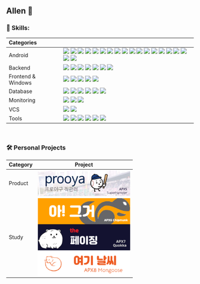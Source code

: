 ## Allen 👋

<!---<img align="right" src="https://github.com/volt772/volt772/blob/main/profile/my.jpg" width=300 height=400>-->
 
### 🧐 Skills:
|Categories|&nbsp;|
|:---|:---|
|Android|<img src="https://img.shields.io/badge/Kotlin-34A853?style=flat-square&logo=&logoColor=FFFFFF"/> <img src="https://img.shields.io/badge/Java-34A853?style=flat-square&logo=&logoColor=FFFFFF"/> <img src="https://img.shields.io/badge/Flow-34A853?style=flat-square&logo=&logoColor=FFFFFF"/> <img src="https://img.shields.io/badge/Compose-34A853?style=flat-square&logo=&logoColor=FFFFFF"/> <img src="https://img.shields.io/badge/Hilt-34A853?style=flat-square&logo=&logoColor=FFFFFF"/> <img src="https://img.shields.io/badge/Coroutine-34A853?style=flat-square&logo=&logoColor=FFFFFF"/> <img src="https://img.shields.io/badge/CleanArchitecture-34A853?style=flat-square&logo=&logoColor=FFFFFF"/> <img src="https://img.shields.io/badge/MaterialUI-34A853?style=flat-square&logo=&logoColor=FFFFFF"/> <img src="https://img.shields.io/badge/Firebase-34A853?style=flat-square&logo=&logoColor=FFFFFF"/> <img src="https://img.shields.io/badge/Retrofit-34A853?style=flat-square&logo=&logoColor=FFFFFF"/> <img src="https://img.shields.io/badge/Glide-34A853?style=flat-square&logo=&logoColor=FFFFFF"/> <img src="https://img.shields.io/badge/WebView-34A853?style=flat-square&logo=&logoColor=FFFFFF"/> <img src="https://img.shields.io/badge/Biometric-34A853?style=flat-square&logo=&logoColor=FFFFFF"/> <img src="https://img.shields.io/badge/WebSocket-34A853?style=flat-square&logo=&logoColor=FFFFFF"/> <img src="https://img.shields.io/badge/Paging-34A853?style=flat-square&logo=&logoColor=FFFFFF"/> <img src="https://img.shields.io/badge/Room-34A853?style=flat-square&logo=&logoColor=FFFFFF"/> <img src="https://img.shields.io/badge/DataBindng-34A853?style=flat-square&logo=&logoColor=FFFFFF"/> <img src="https://img.shields.io/badge/JUnit-34A853?style=flat-square&logo=&logoColor=FFFFFF"/> <img src="https://img.shields.io/badge/Espresso-34A853?style=flat-square&logo=&logoColor=FFFFFF"/>|
|Backend|<img src="https://img.shields.io/badge/Python-3776AB?style=flat-square&logo=&logoColor=FFFFFF"/> <img src="https://img.shields.io/badge/Flask-3776AB?style=flat-square&logo=&logoColor=FFFFFF"/> <img src="https://img.shields.io/badge/Ubuntu-3776AB?style=flat-square&logo=&logoColor=FFFFFF"/> <img src="https://img.shields.io/badge/Nginx-3776AB?style=flat-square&logo=Pyton&logoColor=FFFFFF"/> <img src="https://img.shields.io/badge/Gevent-3776AB?style=flat-square&logo=&logoColor=FFFFFF"/> <img src="https://img.shields.io/badge/Gunicorn-3776AB?style=flat-square&logo=&logoColor=FFFFFF"/> <img src="https://img.shields.io/badge/PIPs-3776AB?style=flat-square&logo=&logoColor=FFFFFF"/>|
|Frontend & Windows|<img src="https://img.shields.io/badge/PHP-FD5750?style=flat-square&logo=&logoColor=FFFFFF"/> <img src="https://img.shields.io/badge/CodeIgniter-FD5750?style=flat-square&logo=&logoColor=FFFFFF"/> <img src="https://img.shields.io/badge/wxPython-FD5750?style=flat-square&logo=&logoColor=FFFFFF"/> <img src="https://img.shields.io/badge/JavaScript-FD5750?style=flat-square&logo=&logoColor=FFFFFF"/> <img src="https://img.shields.io/badge/JQuery-FD5750?style=flat-square&logo=&logoColor=FFFFFF"/>|
|Database|<img src="https://img.shields.io/badge/MySQL-FFE033?style=flat-square&logo=&logoColor=FFFFFF"/> <img src="https://img.shields.io/badge/PostgreSQL-FFE033?style=flat-square&logo=&logoColor=FFFFFF"/> <img src="https://img.shields.io/badge/Redis-FFE033?style=flat-square&logo=&logoColor=FFFFFF"/> <img src="https://img.shields.io/badge/MariaDB-FFE033?style=flat-square&logo=&logoColor=FFFFFF"/> <img src="https://img.shields.io/badge/Sqlite3-FFE033?style=flat-square&logo=&logoColor=FFFFFF"/> <img src="https://img.shields.io/badge/ElasticSearch-FFE033?style=flat-square&logo=&logoColor=FFFFFF"/>|
|Monitoring|<img src="https://img.shields.io/badge/Sentry-1F36C7?style=flat-square&logo=&logoColor=FFFFFF"/> <img src="https://img.shields.io/badge/NewRelic-1F36C7?style=flat-square&logo=&logoColor=FFFFFF"/> <img src="https://img.shields.io/badge/Firebase Crashlytics-1F36C7?style=flat-square&logo=&logoColor=FFFFFF"/>|
|VCS|<img src="https://img.shields.io/badge/Git(GitFlow)-FF4F8B?style=flat-square&logo=&logoColor=FFFFFF"/> <img src="https://img.shields.io/badge/Hg Mercurial-FF4F8B?style=flat-square&logo=&logoColor=FFFFFF"/>|
|Tools|<img src="https://img.shields.io/badge/Confluence-382923?style=flat-square&logo=&logoColor=FFFFFF"/> <img src="https://img.shields.io/badge/Vim-382923?style=flat-square&logo=&logoColor=FFFFFF"/> <img src="https://img.shields.io/badge/Notion-382923?style=flat-square&logo=&logoColor=FFFFFF"/> <img src="https://img.shields.io/badge/Figma-382923?style=flat-square&logo=&logoColor=FFFFFF"/> <img src="https://img.shields.io/badge/Zeplin-382923?style=flat-square&logo=&logoColor=FFFFFF"/> <img src="https://img.shields.io/badge/Shell-382923?style=flat-square&logo=&logoColor=FFFFFF"/>|

<br>

### 🛠️ Personal Projects
|Category|Project|
|:---|----|
|Product|<a href="https://github.com/volt772/prooya" target="_blank"><img alt="prooya" src="https://github.com/volt772/prooya/blob/main/introduce/app_profile_logo.png" height="70" align="left"></a><br/>|
|Study|<a href="https://github.com/volt772/chipmunk" target="_blank"><img alt="chipmunk" src="https://github.com/volt772/volt772/blob/main/thumbnails/chipmunk.png" height="70" align="left"></a><br/><br/><br/><a href="https://github.com/volt772/quokka" target="_blank"><img alt="quokka" src="https://github.com/volt772/volt772/blob/main/thumbnails/quokka.png" height="70" align="left"></a><br/><br/><br/><a href="https://github.com/volt772/mongoose" target="_blank"><img alt="mongoose" src="https://github.com/volt772/volt772/blob/main/thumbnails/mongoose.png" height="70" align="left"></a>|
